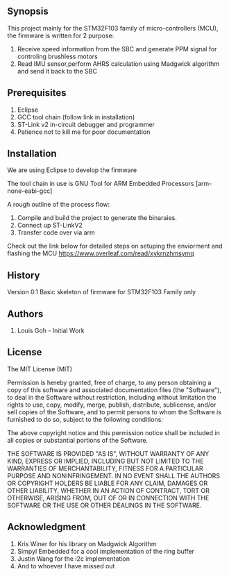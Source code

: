 ## Synopsis
This project mainly for the STM32F103 family of micro-controllers (MCU), the firmware is written for 2 purpose:
1. Receive speed information from the SBC and generate PPM signal for controling brushless motors
2. Read IMU sensor,perform AHRS calculation using Madgwick algorithm and send it back to the SBC

## Prerequisites
1. Eclipse 
2. GCC tool chain (follow link in installation)
3. ST-Link v2 in-circuit debugger and programmer
4. Patience not to kill me for poor documentation

## Installation
We are using Eclipse to develop the firmware

The tool chain in use is GNU Tool for ARM Embedded Processors [arm-none-eabi-gcc]

A rough outline of the process flow:
1. Compile and build the project to generate the binaraies.
2. Connect up ST-LinkV2
3. Transfer code over via arm

Check out the link below for detailed steps on setuping the enviorment and flashing the MCU
https://www.overleaf.com/read/xykrnzhmsymq

## History
Version 0.1 Basic skeleton of firmware for STM32F103 Family only

## Authors
1. Louis Goh - Initial Work

## License
The MIT License (MIT)

Permission is hereby granted, free of charge, to any person obtaining a copy of this software and associated documentation files (the "Software"), to deal in the Software without restriction, including without limitation the rights to use, copy, modify, merge, publish, distribute, sublicense, and/or sell copies of the Software, and to permit persons to whom the Software is furnished to do so, subject to the following conditions:

The above copyright notice and this permission notice shall be included in all copies or substantial portions of the Software.

THE SOFTWARE IS PROVIDED "AS IS", WITHOUT WARRANTY OF ANY KIND, EXPRESS OR IMPLIED, INCLUDING BUT NOT LIMITED TO THE WARRANTIES OF MERCHANTABILITY, FITNESS FOR A PARTICULAR PURPOSE AND NONINFRINGEMENT. IN NO EVENT SHALL THE AUTHORS OR COPYRIGHT HOLDERS BE LIABLE FOR ANY CLAIM, DAMAGES OR OTHER LIABILITY, WHETHER IN AN ACTION OF CONTRACT, TORT OR OTHERWISE, ARISING FROM, OUT OF OR IN CONNECTION WITH THE SOFTWARE OR THE USE OR OTHER DEALINGS IN THE SOFTWARE.

## Acknowledgment
1. Kris Winer for his library on Madgwick Algorithm
2. Simpyl Embedded for a cool implementation of the ring buffer
3. Justin Wang for the i2c implementation
4. And to whoever I have missed out
